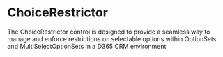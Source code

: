# ChoiceRestrictor
 The ChoiceRestrictor control is designed to provide a seamless way to manage and enforce restrictions on selectable options within OptionSets and MultiSelectOptionSets in a D365 CRM environment
